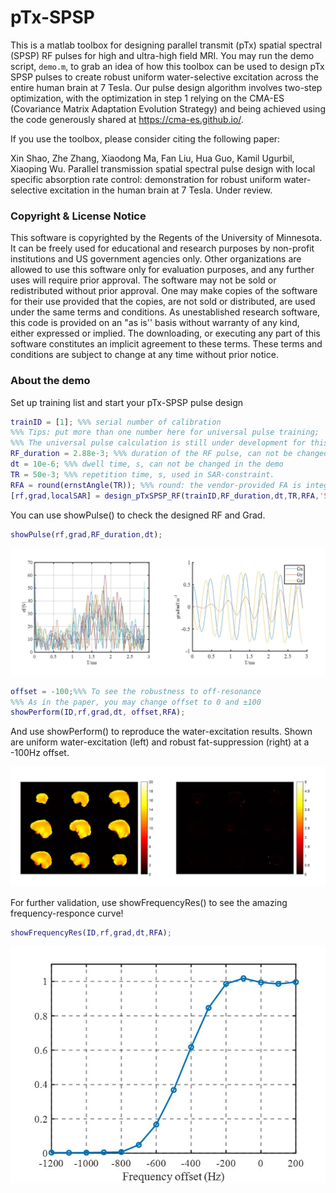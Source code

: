 # pTx-SPSP
This is a matlab toolbox for designing parallel transmit (pTx) spatial spectral (SPSP) RF pulses for high and ultra-high field MRI.
You may run the demo script, `demo.m`, to grab an idea of how this toolbox can be used to design pTx SPSP pulses to create robust uniform water-selective excitation across the entire human brain at 7 Tesla. 
Our pulse design algorithm involves two-step optimization, with the optimization in step 1 relying on the CMA-ES (Covariance Matrix Adaptation Evolution Strategy) and being achieved using the code generously shared at https://cma-es.github.io/. 

If you use the toolbox, please consider citing the following paper:

Xin Shao, Zhe Zhang, Xiaodong Ma, Fan Liu, Hua Guo, Kamil Ugurbil, Xiaoping Wu. Parallel transmission spatial spectral pulse design with local specific absorption rate control: demonstration for robust uniform water-selective excitation in the human brain at 7 Tesla. Under review.


### Copyright & License Notice
This software is copyrighted by the Regents of the University of Minnesota. It can be freely used for educational and research purposes by non-profit institutions and US government agencies only. 
Other organizations are allowed to use this software only for evaluation purposes, and any further uses will require prior approval. The software may not be sold or redistributed without prior approval. 
One may make copies of the software for their use provided that the copies, are not sold or distributed, are used under the same terms and conditions. 
As unestablished research software, this code is provided on an "as is'' basis without warranty of any kind, either expressed or implied. 
The downloading, or executing any part of this software constitutes an implicit agreement to these terms. These terms and conditions are subject to change at any time without prior notice.

### About the demo

Set up training list and start your pTx-SPSP pulse design

```matlab
trainID = [1]; %%% serial number of calibration
%%% Tips: put more than one number here for universal pulse training;
%%% The universal pulse calculation is still under development for this open-source version right now.
RF_duration = 2.88e-3; %%% duration of the RF pulse, can not be changed the this version
dt = 10e-6; %%% dwell time, s, can not be changed in the demo
TR = 50e-3; %%% repetition time, s, used in SAR-constraint.
RFA = round(ernstAngle(TR)); %%% round: the vendor-provided FA is integer
[rf,grad,localSAR] = design_pTxSPSP_RF(trainID,RF_duration,dt,TR,RFA,'SPINS');
```

You can use showPulse() to check the designed RF and Grad.

```matlab
showPulse(rf,grad,RF_duration,dt);
```

![fig1](results/fig1.JPG)

```matlab
offset = -100;%%% To see the robustness to off-resonance
%%% As in the paper, you may change offset to 0 and ±100
showPerform(ID,rf,grad,dt, offset,RFA);
```

And use showPerform() to reproduce the water-excitation results. Shown are uniform water-excitation (left) and robust fat-suppression (right) at a -100Hz offset.

![fig2](results/fig2.JPG)

For further validation, use showFrequencyRes() to see the amazing frequency-responce curve!

```matlab
showFrequencyRes(ID,rf,grad,dt,RFA);
```

![fig3](results/fig3.JPG)
